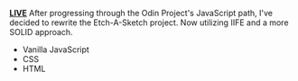 <b><a href='https://doctype-melvin.github.io/etch-a-sketch/'>LIVE</a></b>
After progressing through the Odin Project's JavaScript path, I've decided
to rewrite the Etch-A-Sketch project. Now utilizing IIFE and 
a more SOLID approach. 

- Vanilla JavaScript
- CSS
- HTML
